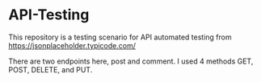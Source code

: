 ﻿# API-Testing

 This repository is a testing scenario for API automated testing from https://jsonplaceholder.typicode.com/

 There are two endpoints here, post and comment. I used 4 methods GET, POST, DELETE, and PUT.
